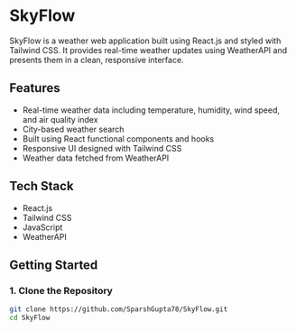 # SkyFlow

SkyFlow is a weather web application built using React.js and styled with Tailwind CSS. It provides real-time weather updates using WeatherAPI and presents them in a clean, responsive interface.

## Features

- Real-time weather data including temperature, humidity, wind speed, and air quality index
- City-based weather search
- Built using React functional components and hooks
- Responsive UI designed with Tailwind CSS
- Weather data fetched from WeatherAPI

## Tech Stack

- React.js
- Tailwind CSS
- JavaScript
- WeatherAPI

## Getting Started

### 1. Clone the Repository

```bash
git clone https://github.com/SparshGupta78/SkyFlow.git
cd SkyFlow